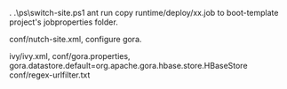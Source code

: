 . .\ps\switch-site.ps1
ant run
copy runtime/deploy/xx.job to boot-template project's jobproperties folder.

conf/nutch-site.xml, configure gora.

ivy/ivy.xml, <dependency org="org.apache.gora" name="gora-hbase" rev="0.6.1" conf="*->default" />
conf/gora.properties, gora.datastore.default=org.apache.gora.hbase.store.HBaseStore
conf/regex-urlfilter.txt